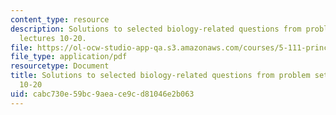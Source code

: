 ```yaml
---
content_type: resource
description: Solutions to selected biology-related questions from problem sets for
  lectures 10-20.
file: https://ol-ocw-studio-app-qa.s3.amazonaws.com/courses/5-111-principles-of-chemical-science-fall-2008/cabc730e59bc9aeace9cd81046e2b063_L10to20Bio_Key.pdf
file_type: application/pdf
resourcetype: Document
title: Solutions to selected biology-related questions from problem sets for lectures
  10-20
uid: cabc730e-59bc-9aea-ce9c-d81046e2b063
---
```

